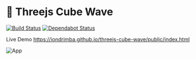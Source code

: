 # :game_die: Threejs Cube Wave
[![Build Status](https://travis-ci.org/iondrimba/threejs-cube-wave.svg?branch=master)](https://travis-ci.org/iondrimba/threejs-cube-wave) [![Dependabot Status](https://api.dependabot.com/badges/status?host=github&repo=iondrimba/threejs-cube-wave)](https://dependabot.com)

Live Demo https://iondrimba.github.io/threejs-cube-wave/public/index.html

![App](https://github.com/iondrimba/images/blob/master/cubewave.gif)
